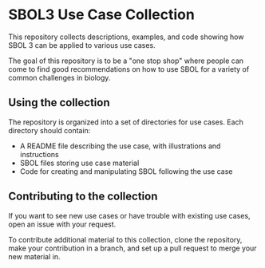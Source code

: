 # SBOL3 Use Case Collection

This repository collects descriptions, examples, and code showing how SBOL 3 can be applied to various use cases.

The goal of this repository is to be a "one stop shop" where people can come to find good recommendations on how to use SBOL for a variety of common challenges in biology.

## Using the collection

The repository is organized into a set of directories for use cases. 
Each directory should contain:

 - A README file describing the use case, with illustrations and instructions
 - SBOL files storing use case material
 - Code for creating and manipulating SBOL following the use case

## Contributing to the collection

If you want to see new use cases or have trouble with existing use cases, open an issue with your request.

To contribute additional material to this collection, clone the repository, make your contribution in a branch, and set up a pull request to merge your new material in.


